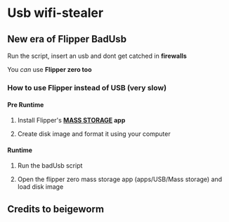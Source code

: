 # Usb wifi-stealer

## New era of Flipper BadUsb

Run the script, insert an usb and dont get catched in **firewalls**

You _can_ use **Flipper zero too**

### How to use Flipper instead of USB (very slow)

#### Pre Runtime

1. Install Flipper's **[MASS STORAGE](https://lab.flipper.net/apps/mass_storage) app**

2. Create disk image and format it using your computer

#### Runtime

1. Run the badUsb script

2. Open the flipper zero mass storage app (apps/USB/Mass storage) and load disk image

## Credits to beigeworm
